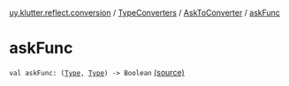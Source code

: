 [uy.klutter.reflect.conversion](../../index.md) / [TypeConverters](../index.md) / [AskToConverter](index.md) / [askFunc](.)


# askFunc
<code>val askFunc: ([Type](http://docs.oracle.com/javase/6/docs/api/java/lang/reflect/Type.html), [Type](http://docs.oracle.com/javase/6/docs/api/java/lang/reflect/Type.html)) -> Boolean</code> [(source)](https://github.com/kohesive/klutter/blob/master/reflect-core-jdk6/src/main/kotlin/uy/klutter/reflect/conversion/Converters.kt#L100)<br/>

